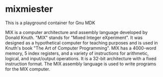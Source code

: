 # mixmiester

This is a playground container for Gnu MDK

MIX is a computer architecture and assembly language developed by Donald Knuth. "MIX" stands for "Mixed Integer eXperiment". It was designed as a hypothetical computer for teaching purposes and is used in Knuth's book "The Art of Computer Programming". MIX has a 4000-word memory, 5 index registers, and a variety of instructions for arithmetic, logical, and input/output operations. It is a 32-bit architecture with a fixed instruction format. The MIX assembly language is used to write programs for the MIX computer.
